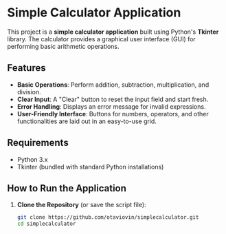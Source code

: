 # Simple Calculator Application

This project is a **simple calculator application** built using Python's **Tkinter** library. The calculator provides a graphical user interface (GUI) for performing basic arithmetic operations.

## Features

- **Basic Operations**: Perform addition, subtraction, multiplication, and division.
- **Clear Input**: A "Clear" button to reset the input field and start fresh.
- **Error Handling**: Displays an error message for invalid expressions.
- **User-Friendly Interface**: Buttons for numbers, operators, and other functionalities are laid out in an easy-to-use grid.

## Requirements

- Python 3.x
- Tkinter (bundled with standard Python installations)

## How to Run the Application

1. **Clone the Repository** (or save the script file):
   ```bash
   git clone https://github.com/otaviovin/simplecalculator.git
   cd simplecalculator
